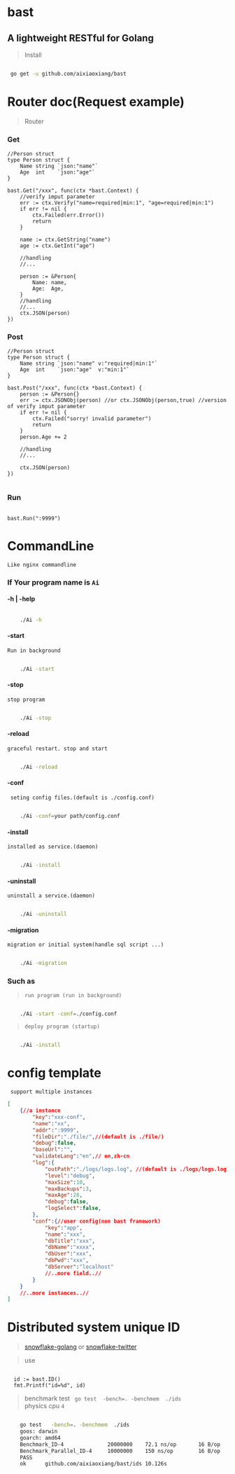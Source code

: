 # bast

## A lightweight RESTful  for Golang


> Install

``` bash

 go get -u github.com/aixiaoxiang/bast

 ```

# Router doc(Request example)

> Router
 

### Get

``` golang
//Person struct
type Person struct {
    Name string `json:"name"`
    Age  int    `json:"age"`
}

bast.Get("/xxx", func(ctx *bast.Context) {
    //verify imput parameter
    err := ctx.Verify("name=required|min:1", "age=required|min:1")
    if err != nil {
        ctx.Failed(err.Error())
        return
    }

    name := ctx.GetString("name")
    age := ctx.GetInt("age")

    //handling
    //...

    person := &Person{
        Name: name,
        Age:  Age,
    }
    //handling
    //...
    ctx.JSON(person)
}) 
```
 

### Post

``` golang 
//Person struct
type Person struct {
    Name string `json:"name" v:"required|min:1"`
    Age  int    `json:"age"  v:"min:1"`
}

bast.Post("/xxx", func(ctx *bast.Context) {
    person := &Person{}
    err := ctx.JSONObj(person) //or ctx.JSONObj(person,true) //version of verify imput parameter
    if err != nil {
        ctx.Failed("sorry! invalid parameter")
        return
    }
    person.Age += 2

    //handling
    //...

    ctx.JSON(person)
})
    
```

### Run 

``` golang

bast.Run(":9999")

```
  

# CommandLine

` Like nginx commandline `

### If Your program name is ``` Ai ```

#### -h | -help

``` bash

    ./Ai -h

```

#### -start   

` Run in background  `

``` bash

    ./Ai -start

```

#### -stop 

` stop program `

``` bash

    ./Ai -stop

```

#### -reload    

`graceful restart. stop and start`

``` bash

    ./Ai -reload

```

#### -conf 

` seting config files.(default is ./config.conf)`

``` bash

    ./Ai -conf=your path/config.conf 

```


#### -install 

`installed as service.(daemon) `


``` bash

    ./Ai -install

```


#### -uninstall 

`uninstall a service.(daemon) `


``` bash

    ./Ai -uninstall

```
 

#### -migration 
 
` migration or initial system(handle sql script ...) `

``` bash

    ./Ai -migration

```
 
### Such as

>` run program (run in background) `


``` bash  

    ./Ai -start -conf=./config.conf 

```


> ` deploy program (startup) `


``` bash  

    ./Ai -install

```

# config template

` support multiple instances` 
 

``` json
[
    {//a instance
        "key":"xxx-conf",
        "name":"xx",
        "addr":":9999",
        "fileDir":"./file/",//(default is ./file/)
        "debug":false,
        "baseUrl":"",
        "validateLang":"en",// en,zh-cn
        "log":{
            "outPath":"./logs/logs.log", //(default is ./logs/logs.log)
            "level":"debug",
            "maxSize":10,
            "maxBackups":3,
            "maxAge":28,
            "debug":false,
            "logSelect":false,
        },
        "conf":{//user config(non bast framework)
            "key":"app",
            "name":"xxx",
            "dbTitle":"xxx",
            "dbName":"xxxx",
            "dbUser":"xxx",
            "dbPwd":"xxx",
            "dbServer":"localhost"
            //..more field..//
        }
    }
    //..more instances..//
]

```

# Distributed system unique ID    

> [snowflake-golang](https://github.com/bwmarrin/snowflake)  or [snowflake-twitter](https://github.com/twitter/snowflake)   
 

> use  

``` golang

  id := bast.ID()
  fmt.Printf("id=%d", id)

```

> benchmark test ``` go test  -bench=. -benchmem  ./ids```   
physics cpu ``` 4 ```

``` bash

    go test   -bench=. -benchmem  ./ids
    goos: darwin
    goarch: amd64 
    Benchmark_ID-4              20000000    72.1 ns/op       16 B/op     1 allocs/op
    Benchmark_Parallel_ID-4     10000000    150 ns/op        16 B/op     1 allocs/op
    PASS
    ok      github.com/aixiaoxiang/bast/ids 10.126s

```
